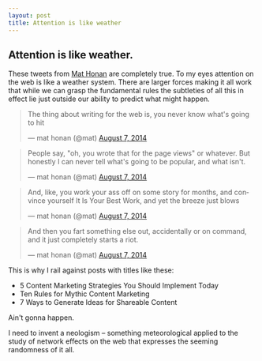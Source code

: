 ```yaml
---
layout: post
title: Attention is like weather
---
```


## Attention is like weather.

These tweets from [Mat Honan](https://twitter.com/mat/) are completely true. To my eyes attention on the web is like a weather system. There are larger forces making it all work that while we can grasp the fundamental rules the subtleties of all this in effect lie just outside our ability to predict what might happen.

<blockquote class="twitter-tweet" lang="en"><p>The thing about writing for the web is, you never know what&#39;s going to hit</p>&mdash; mat honan (@mat) <a href="https://twitter.com/mat/statuses/497233939681923072">August 7, 2014</a></blockquote>
<script async src="//platform.twitter.com/widgets.js" charset="utf-8"></script>

<blockquote class="twitter-tweet" lang="en"><p>People say, &quot;oh, you wrote that for the page views&quot; or whatever. But honestly I can never tell what&#39;s going to be popular, and what isn&#39;t.</p>&mdash; mat honan (@mat) <a href="https://twitter.com/mat/statuses/497234216216567808">August 7, 2014</a></blockquote>

<blockquote class="twitter-tweet" lang="en"><p>And, like, you work your ass off on some story for months, and convince yourself It Is Your Best Work, and yet the breeze just blows</p>&mdash; mat honan (@mat) <a href="https://twitter.com/mat/statuses/497234500384870400">August 7, 2014</a></blockquote>

<blockquote class="twitter-tweet" lang="en"><p>And then you fart something else out, accidentally or on command, and it just completely starts a riot.</p>&mdash; mat honan (@mat) <a href="https://twitter.com/mat/statuses/497234714898751488">August 7, 2014</a></blockquote>

This is why I rail against posts with titles like these:

* 5 Content Marketing Strategies You Should Implement Today
* Ten Rules for Mythic Content Marketing
* 7 Ways to Generate Ideas for Shareable Content

Ain't gonna happen.

I need to invent a neologism &#8211; something meteorological applied to the study of network effects on the web that expresses the seeming randomness of it all.